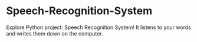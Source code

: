 # Speech-Recognition-System
Explore Python project: Speech Recognition System! It listens to your words and writes them down on the computer. 
